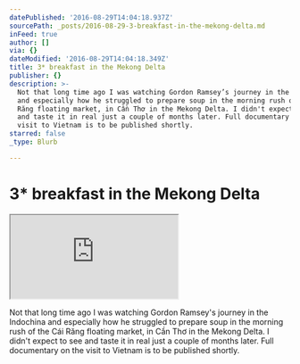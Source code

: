 ```yaml
---
datePublished: '2016-08-29T14:04:18.937Z'
sourcePath: _posts/2016-08-29-3-breakfast-in-the-mekong-delta.md
inFeed: true
author: []
via: {}
dateModified: '2016-08-29T14:04:18.349Z'
title: 3* breakfast in the Mekong Delta
publisher: {}
description: >-
  Not that long time ago I was watching Gordon Ramsey’s journey in the Indochina
  and especially how he struggled to prepare soup in the morning rush of the Cái
  Răng floating market, in Cần Thơ in the Mekong Delta. I didn't expect to see
  and taste it in real just a couple of months later. Full documentary on the
  visit to Vietnam is to be published shortly.
starred: false
_type: Blurb

---
```

# 3\* breakfast in the Mekong Delta

<iframe src="https://the-grid.github.io/ed-userhtml/?g=eJwljUEOwiAQAL9C9gFdxYPVlD7DxGOBrZCAmGUR-3sbPc5hZqa48pJJ9eglGDjq8QAqUHwEMXDWO1R2BoLIq14Re-_DVpo0S4MrGSlb8qjfWz1dbvf2GUH9erawJzaw-0tKpa8tpeqY6DlP-F_OX-RKKgc" style=""></iframe>

Not that long time ago I was watching Gordon Ramsey's journey in the Indochina and especially how he struggled to prepare soup in the morning rush of the Cái Răng floating market, in Cần Thơ in the Mekong Delta. I didn't expect to see and taste it in real just a couple of months later. Full documentary on the visit to Vietnam is to be published shortly.